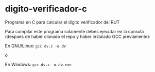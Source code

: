 # digito-verificador-c
Programa en C para calcular el dígito verificador del RUT

Para compilar este programa solamente debes ejecutar en la consola (despues de haber clonado el repo y haber instalado GCC previamente):

En GNU/Linux: `gcc dv.c -o dv`

o

En Windows: `gcc dv.c -o dv.exe`
